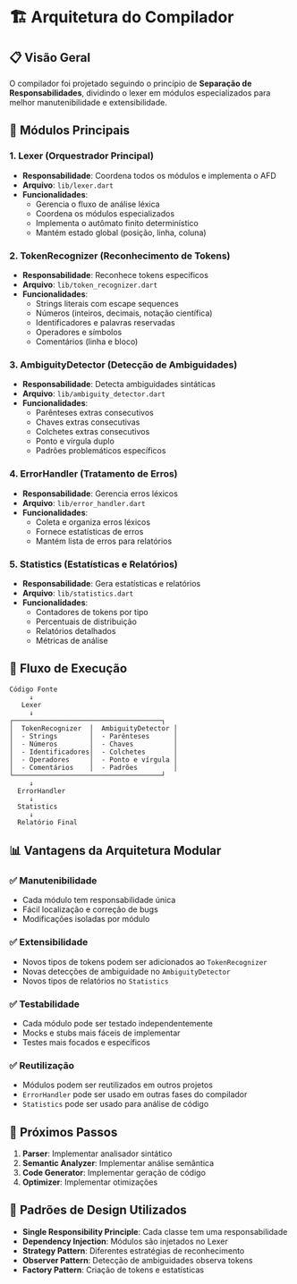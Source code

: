 # 🏗️ Arquitetura do Compilador

## 📋 Visão Geral

O compilador foi projetado seguindo o princípio de **Separação de Responsabilidades**, dividindo o lexer em módulos especializados para melhor manutenibilidade e extensibilidade.

## 🔧 Módulos Principais

### 1. **Lexer** (Orquestrador Principal)
- **Responsabilidade**: Coordena todos os módulos e implementa o AFD
- **Arquivo**: `lib/lexer.dart`
- **Funcionalidades**:
  - Gerencia o fluxo de análise léxica
  - Coordena os módulos especializados
  - Implementa o autômato finito determinístico
  - Mantém estado global (posição, linha, coluna)

### 2. **TokenRecognizer** (Reconhecimento de Tokens)
- **Responsabilidade**: Reconhece tokens específicos
- **Arquivo**: `lib/token_recognizer.dart`
- **Funcionalidades**:
  - Strings literais com escape sequences
  - Números (inteiros, decimais, notação científica)
  - Identificadores e palavras reservadas
  - Operadores e símbolos
  - Comentários (linha e bloco)

### 3. **AmbiguityDetector** (Detecção de Ambiguidades)
- **Responsabilidade**: Detecta ambiguidades sintáticas
- **Arquivo**: `lib/ambiguity_detector.dart`
- **Funcionalidades**:
  - Parênteses extras consecutivos
  - Chaves extras consecutivas
  - Colchetes extras consecutivos
  - Ponto e vírgula duplo
  - Padrões problemáticos específicos

### 4. **ErrorHandler** (Tratamento de Erros)
- **Responsabilidade**: Gerencia erros léxicos
- **Arquivo**: `lib/error_handler.dart`
- **Funcionalidades**:
  - Coleta e organiza erros léxicos
  - Fornece estatísticas de erros
  - Mantém lista de erros para relatórios

### 5. **Statistics** (Estatísticas e Relatórios)
- **Responsabilidade**: Gera estatísticas e relatórios
- **Arquivo**: `lib/statistics.dart`
- **Funcionalidades**:
  - Contadores de tokens por tipo
  - Percentuais de distribuição
  - Relatórios detalhados
  - Métricas de análise

## 🔄 Fluxo de Execução

```
Código Fonte
     ↓
   Lexer
     ↓
┌─────────────────────────────────────┐
│  TokenRecognizer  │  AmbiguityDetector │
│  - Strings        │  - Parênteses      │
│  - Números        │  - Chaves          │
│  - Identificadores│  - Colchetes       │
│  - Operadores     │  - Ponto e vírgula │
│  - Comentários    │  - Padrões         │
└─────────────────────────────────────┘
     ↓
  ErrorHandler
     ↓
  Statistics
     ↓
  Relatório Final
```

## 📊 Vantagens da Arquitetura Modular

### ✅ **Manutenibilidade**
- Cada módulo tem responsabilidade única
- Fácil localização e correção de bugs
- Modificações isoladas por módulo

### ✅ **Extensibilidade**
- Novos tipos de tokens podem ser adicionados ao `TokenRecognizer`
- Novas detecções de ambiguidade no `AmbiguityDetector`
- Novos tipos de relatórios no `Statistics`

### ✅ **Testabilidade**
- Cada módulo pode ser testado independentemente
- Mocks e stubs mais fáceis de implementar
- Testes mais focados e específicos

### ✅ **Reutilização**
- Módulos podem ser reutilizados em outros projetos
- `ErrorHandler` pode ser usado em outras fases do compilador
- `Statistics` pode ser usado para análise de código

## 🚀 Próximos Passos

1. **Parser**: Implementar analisador sintático
2. **Semantic Analyzer**: Implementar análise semântica
3. **Code Generator**: Implementar geração de código
4. **Optimizer**: Implementar otimizações

## 📝 Padrões de Design Utilizados

- **Single Responsibility Principle**: Cada classe tem uma responsabilidade
- **Dependency Injection**: Módulos são injetados no Lexer
- **Strategy Pattern**: Diferentes estratégias de reconhecimento
- **Observer Pattern**: Detecção de ambiguidades observa tokens
- **Factory Pattern**: Criação de tokens e estatísticas
